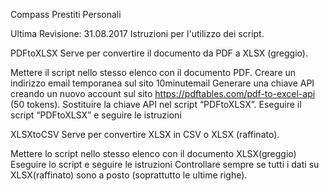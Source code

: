 Compass
Prestiti Personali

Ultima Revisione: 31.08.2017
Istruzioni per l'utilizzo dei script.

PDFtoXLSX
Serve per convertire il documento da PDF a XLSX (greggio).

Mettere il script nello stesso elenco con il documento PDF.
Creare un indirizzo email temporanea sul sito 10minutemail
Generare una chiave API creando un nuovo account sul sito https://pdftables.com/pdf-to-excel-api  (50 tokens).
Sostituire la chiave API nel script “PDFtoXLSX”.
Eseguire il script “PDFtoXLSX” e seguire le istruzioni



XLSXtoCSV
Serve per convertire XLSX in CSV o XLSX (raffinato).

Mettere lo script nello stesso elenco con il documento XLSX(greggio)
Eseguire lo script e seguire le istruzioni
Controllare sempre se tutti i dati su XLSX(raffinato) sono a posto (soprattutto le ultime righe).
